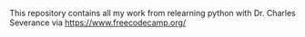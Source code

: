 This repository contains all my work from relearning python with Dr. Charles Severance via https://www.freecodecamp.org/
